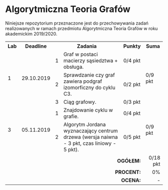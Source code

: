 # Algorytmiczna Teoria Grafów

Niniejsze repozytorium przeznaczone jest do przechowywania zadań realizowanych
w ramach przedmiotu Algorytmiczna Teoria Grafów w roku akademickim 2019/2020.

<table>
  <tr>
    <th>Lab</th>
    <th>Deadline</th>
    <th colspan="2">Zadania</th>
    <th>Punkty</th>
    <th>Suma</th>
  </tr>
  <tr>
    <td rowspan="3">1</td>
    <td rowspan="3">29.10.2019</td>
    <td>1</td>
    <td>Graf w postaci macierzy sąsiedztwa + obsługa.</td>
    <td>0/4 pkt</td>
    <td rowspan="3">0/9 pkt</td>
  </tr>
   <tr>
    <td>2</td>
    <td>Sprawdzanie czy graf zawiera podgraf izomorficzny do cyklu C3.</td>
    <td>0/2 pkt</td>
  </tr>
  <tr>
    <td>3</td>
    <td>Ciąg grafowy.</td>
    <td>0/3 pkt</td>
  </tr>
  <tr>
    <td rowspan="2">3</td>
    <td rowspan="2">05.11.2019</td>
    <td>1</td>
    <td>Znajdowanie cyklu w grafie.</td>
    <td>0/4 pkt</td>
    <td rowspan="2">0/9 pkt</td>
  </tr>
    <tr>
    <td>2</td>
    <td>
      Algorytm Jordana wyznaczający centrum drzewa (wersja naiwna - 3 pkt,
      czas liniowy - 5 pkt).
    </td>
    <td>0/5 pkt</td>
  </tr>
  <tr align="right">
    <td colspan="5"><b>OGÓŁEM:</b></td>
    <td>0/18 pkt</td>
  </tr>
  <tr align="right">
    <td colspan="5"><b>PROCENT:</b></td>
    <td>0%</td>
  </tr>
  <tr align="right">
    <td colspan="5"><b>OCENA:</b></td>
    <td>-</td>
  </tr>
</table>
